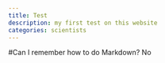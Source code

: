 ```yaml
---
title: Test
description: my first test on this website
categories: scientists
---
```


#Can I remember how to do Markdown?
No
